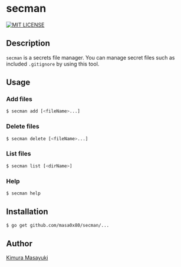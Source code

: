 # secman

[![MIT LICENSE](http://img.shields.io/badge/license-MIT-blue.svg?style=flat-square)](LICENSE)

## Description

`secman` is a secrets file manager.
You can manage secret files such as included `.gitignore` by using this tool.

## Usage

### Add files

```bash
$ secman add [<fileName>...]
```

### Delete files

```bash
$ secman delete [<fileName>...]
```

### List files

```bash
$ secman list [<dirName>]
```

### Help

```bash
$ secman help
```

## Installation

```bash
$ go get github.com/masa0x80/secman/...
```

## Author

[Kimura Masayuki](https://github.com/masa0x80)
